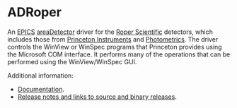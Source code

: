 ADRoper
=======
An 
[EPICS](http://www.aps.anl.gov/epics/) 
[areaDetector](http://cars.uchicago.edu/software/epics/areaDetector.html) 
driver for the 
[Roper Scientific](http://www.roperscientific.com/)
detectors, which includes those from 
[Princeton Instruments](http://www.princetoninstruments.com/)
and 
[Photometrics](http://www.photometrics.com/).
The driver controls the WinView or WinSpec programs that Princeton provides using the Microsoft COM interface. 
It performs many of the operations that can be performed using the WinView/WinSpec GUI.

Additional information:
* [Documentation](http://cars.uchicago.edu/software/epics/RoperDoc.html).
* [Release notes and links to source and binary releases](RELEASE.md).
